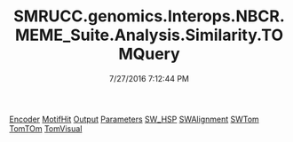 ﻿---
title: SMRUCC.genomics.Interops.NBCR.MEME_Suite.Analysis.Similarity.TOMQuery
date: 7/27/2016 7:12:44 PM
---

[Encoder](T-SMRUCC.genomics.Interops.NBCR.MEME_Suite.Analysis.Similarity.TOMQuery.Encoder.html)
[MotifHit](T-SMRUCC.genomics.Interops.NBCR.MEME_Suite.Analysis.Similarity.TOMQuery.MotifHit.html)
[Output](T-SMRUCC.genomics.Interops.NBCR.MEME_Suite.Analysis.Similarity.TOMQuery.Output.html)
[Parameters](T-SMRUCC.genomics.Interops.NBCR.MEME_Suite.Analysis.Similarity.TOMQuery.Parameters.html)
[SW_HSP](T-SMRUCC.genomics.Interops.NBCR.MEME_Suite.Analysis.Similarity.TOMQuery.SW_HSP.html)
[SWAlignment](T-SMRUCC.genomics.Interops.NBCR.MEME_Suite.Analysis.Similarity.TOMQuery.SWAlignment.html)
[SWTom](T-SMRUCC.genomics.Interops.NBCR.MEME_Suite.Analysis.Similarity.TOMQuery.SWTom.html)
[TomTOm](T-SMRUCC.genomics.Interops.NBCR.MEME_Suite.Analysis.Similarity.TOMQuery.TomTOm.html)
[TomVisual](T-SMRUCC.genomics.Interops.NBCR.MEME_Suite.Analysis.Similarity.TOMQuery.TomVisual.html)
